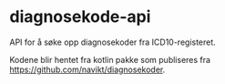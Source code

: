 # diagnosekode-api

API for å søke opp diagnosekoder fra ICD10-registeret.

Kodene blir hentet fra kotlin pakke som publiseres fra https://github.com/navikt/diagnosekoder.
